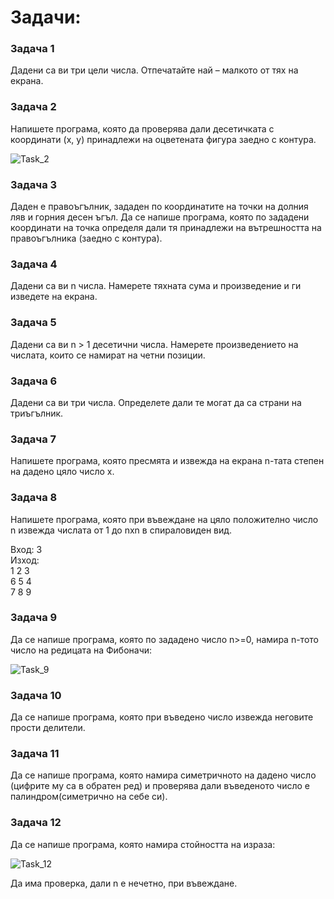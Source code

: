 # Задачи:

### Задача 1

Дадени са ви три цели числа. Отпечатайте най – малкото от тях на екрана.

### Задача 2

Напишете програма, която да проверява дали десетичката с координати (x, y) принадлежи на оцветената фигура заедно с контура.

![Task_2](https://raw.githubusercontent.com/mihailhernandez/Introduction-To-Programming-FMI/master/Seminars/Tasks/2018/10/22/images/Task_2.jpg)

### Задача 3

Даден е правоъгълник, зададен по координатите на точки на долния ляв и горния десен ъгъл. Да се напише програма, която по зададени координати на точка определя дали тя принадлежи на вътрешността на правоъгълника (заедно с контура). 

### Задача 4

Дадени са ви n числа. Намерете тяхната сума и произведение и ги изведете на екрана.

### Задача 5

Дадени са ви n > 1 десетични числа. Намерете произведението на числата, които се намират на четни позиции.

### Задача 6

Дадени са ви три числа. Определете дали те могат да са страни на триъгълник.

### Задача 7
Напишете програма, която пресмята и извежда на екрана n-тата степен на дадено цяло число x.

### Задача 8

Напишете програма, която при въвеждане на цяло положително число n извежда числата от 1 до nxn в спираловиден вид.<br/>

Вход: 3 <br/>
Изход:<br/>
1 2 3 <br/>
6 5 4 <br/>
7 8 9 <br/>

### Задача 9

Да се напише програма, която по зададено число n>=0, намира n-тото число на редицата на Фибоначи: 

![Task_9](https://raw.githubusercontent.com/mihailhernandez/Introduction-To-Programming-FMI/master/Seminars/Tasks/2018/10/22/images/Task_9.jpg)

### Задача 10 

Да се напише програма, която при въведено число извежда неговите прости делители.

### Задача 11

Да се напише програма, която намира симетричното на дадено число (цифрите му са в обратен ред) и проверява дали въведеното число е палиндром(симетрично на себе си). 

### Задача 12 

Да се напише програма, която намира стойността на израза: 

![Task_12](https://raw.githubusercontent.com/mihailhernandez/Introduction-To-Programming-FMI/master/Seminars/Tasks/2018/10/22/images/Task_12.jpg)

Да има проверка, дали n е нечетно, при въвеждане.

